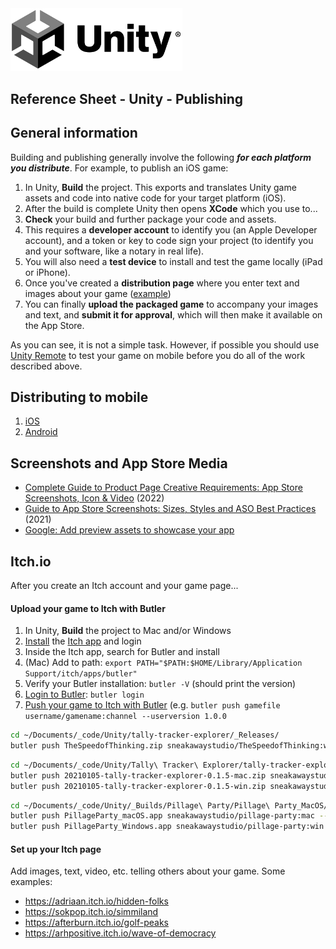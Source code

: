 
<img width="275" src="../assets/img/logos/logo-unity-b-w.png">

## Reference Sheet - Unity - Publishing




## General information

Building and publishing generally involve the following ***for each platform you distribute***. For example, to publish an iOS game:

1. In Unity, **Build** the project. This exports and translates Unity game assets and code into native code for your target platform (iOS).
1. After the build is complete Unity then opens **XCode** which you use to...
1. **Check** your build and further package your code and assets.
1. This requires a **developer account** to identify you (an Apple Developer account), and a token or key to code sign your project (to identify you and your software, like a notary in real life).
1. You will also need a **test device** to install and test the game locally (iPad or iPhone).
1. Once you've created a **distribution page** where you enter text and images about your game ([example](https://apps.apple.com/us/app/the-speed-of-thinking/id1263001692))
1. You can finally **upload the packaged game** to accompany your images and text, and **submit it for approval**, which will then make it available on the App Store.

As you can see, it is not a simple task. However, if possible you should use [Unity Remote](https://docs.unity3d.com/2021.2/Documentation/Manual/UnityRemote5.html) to test your game on mobile before you do all of the work described above.





## Distributing to mobile

1. [iOS](Unity-Building-to-iOS.md)
1. [Android](Unity-Building-to-Android.md)



## Screenshots and App Store Media

- [Complete Guide to Product Page Creative Requirements: App Store Screenshots, Icon & Video](https://www.storemaven.com/academy/product-page-creative-requirements-guide/) (2022)
- [Guide to App Store Screenshots: Sizes, Styles and ASO Best Practices](https://splitmetrics.com/blog/app-store-screenshots-aso-guide/) (2021)
- [Google: Add preview assets to showcase your app](https://support.google.com/googleplay/android-developer/answer/9866151)






## Itch.io

After you create an Itch account and your game page...

#### Upload your game to Itch with Butler

1. In Unity, **Build** the project to Mac and/or Windows
1. [Install](https://itch.io/docs/butler/installing.html) the [Itch app](https://itch.io/app) and login
1. Inside the Itch app, search for Butler and install
1. (Mac) Add to path: `export PATH="$PATH:$HOME/Library/Application Support/itch/apps/butler"`
1. Verify your Butler installation: `butler -V` (should print the version)
1. [Login to Butler](https://itch.io/docs/butler/login.html): `butler login`
1. [Push your game to Itch with Butler](https://itch.io/docs/butler/pushing.html) (e.g. `butler push gamefile username/gamename:channel --userversion 1.0.0`

```bash
cd ~/Documents/_code/Unity/tally-tracker-explorer/_Releases/
butler push TheSpeedofThinking.zip sneakawaystudio/TheSpeedofThinking:win --userversion 1.1.0
```

```bash
cd ~/Documents/_code/Unity/Tally\ Tracker\ Explorer/tally-tracker-explorer/_Releases
butler push 20210105-tally-tracker-explorer-0.1.5-mac.zip sneakawaystudio/tally-tracker-explorer:mac --userversion 0.1.5
butler push 20210105-tally-tracker-explorer-0.1.5-win.zip sneakawaystudio/tally-tracker-explorer:win --userversion 0.1.5
```

```bash
cd ~/Documents/_code/Unity/_Builds/Pillage\ Party/Pillage\ Party_MacOS/
butler push PillageParty_macOS.app sneakawaystudio/pillage-party:mac --userversion 0.1.12
butler push PillageParty_Windows.app sneakawaystudio/pillage-party:win --userversion 0.1.12
```



#### Set up your Itch page

Add images, text, video, etc. telling others about your game. Some examples:

- https://adriaan.itch.io/hidden-folks
- https://sokpop.itch.io/simmiland
- https://afterburn.itch.io/golf-peaks
- https://arhpositive.itch.io/wave-of-democracy
